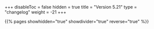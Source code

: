 +++
disableToc = false
hidden = true
title = "Version 5.21"
type = "changelog"
weight = -21
+++

{{% pages showhidden="true" showdivider="true" reverse="true" %}}
